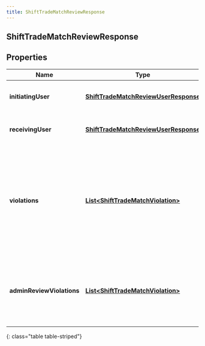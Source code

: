 ```yaml
---
title: ShiftTradeMatchReviewResponse
---
```


## ShiftTradeMatchReviewResponse

## Properties

| Name                      | Type                                                                                               | Description                                                                                                                                                   | Notes      |
| ------------------------- | -------------------------------------------------------------------------------------------------- | ------------------------------------------------------------------------------------------------------------------------------------------------------------- | ---------- |
| **initiatingUser**        | <!----><!---->[**ShiftTradeMatchReviewUserResponse**](ShiftTradeMatchReviewUserResponse.md)<!----> | Details for the initiatingUser side of the shift trade                                                                                                        | [optional] |
| **receivingUser**         | <!----><!---->[**ShiftTradeMatchReviewUserResponse**](ShiftTradeMatchReviewUserResponse.md)<!----> | Details for the receivingUser side of the shift trade                                                                                                         | [optional] |
| **violations**            | <!----><!---->[**List&lt;ShiftTradeMatchViolation&gt;**](ShiftTradeMatchViolation.md)<!---->       | Constraint violations introduced after being matched that would normally disallow a trade, but which can still be overridden by the shift trade administrator | [optional] |
| **adminReviewViolations** | <!----><!---->[**List&lt;ShiftTradeMatchViolation&gt;**](ShiftTradeMatchViolation.md)<!---->       | Constraint violations associated with this shift trade which require shift trade administrator review                                                         | [optional] |

{: class="table table-striped"}
